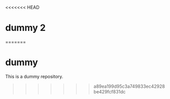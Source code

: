 <<<<<<< HEAD
# dummy 2
=======
# dummy
This is a dummy repository.
>>>>>>> a89ea199d95c3a749833ec42928be429fcf831dc
